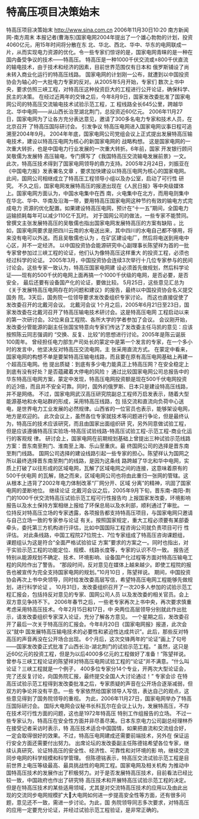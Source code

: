 # 特高压项目决策始末

特高压项目决策始末
http://www.sina.com.cn 2006年11月30日10:20 南方新闻网-南方周末
本报记者(曹海东)国家电网2004年提出了一个雄心勃勃的计划，投资4060亿元，用15年时间将分散在东 北、华北、西北、华中、华东的电网联成一片，从而实现电力资源的优化。令一些专家们惊讶的是，国家电网青睐的是一种在 国内备受争议的技术——特高压。
特高压是一种1000千伏交流或±800千伏直流的输电技术，由于技术和经济的因素，目前世界范围仅有日本和 俄罗斯铺设了尚未转入商业化运行的特高压线路。
国家电网的计划刚一公布，就遭到以中国投资协会为轴心的一大批电力专家的反对。从2005年5月开始，专家们 数次上书中央，要求仿照三峡工程，对特高压这种投资巨大的工程进行公开论证，确保科学、民主的决策。
在经过近两年的交锋之后，今年8月9日，国家发改委批准了国家电网公司的特高压交流输电技术试验示范工程，工 程线路全长645公里，跨越华北、华中电网——从山西长治至湖北荆门，总投资近60亿元。
2006年11月27日，国家电网为了让各方充分表达意见，邀请了300多名电力专家和技术人员，在北京召开 了特高压国际研讨会。
引发争议
特高压电网进入国家电网议事日程可追溯至2004年9月。
2004年年底，国家电网公司党组会议上正式提出发展特高压输电技术，建设以特高压电网为核心的新国家电网的 战略构想。
这是国家电网的一次重大转折，也是中国电力行业发展的一次重大转折。6年前，国家
开发银行顾问吴敬儒为发展特 高压输电，专门撰写了《我国特高压交流输电发展前景》一文。
此次，特高压技术得到了国家电网领导的鼎力支持。2005年2月24日，刘振亚在《中国电力报》发表署名文章 ，要求加快建设以特高压电网为核心的国家电网。此间，国网公司相继成立了特高压工程领导小组以及办公室，启动了可行性 研究。
不久之后，国家电网发展特高压的报道出现在《人民日报》等中央级媒体上。国家电网方面认为，中国水电集中在西 南，火电集中在北方，而用电则集中在华北、华中、华南及沿海一带，要用特高压国家电网这种节约有效的输电方式完成电力 资源的优化配置。如果建设特高压电网，预计在“十一五”期间，全国电力运输损耗每年可以减少110亿千瓦时。
对于国网公司的做法，一些专家不能赞同。曾撰文主张发展特高压的吴敬儒也指出国家电网发展特高压的方案有缺陷 。比如，国家电网要求是把四川云南的水电送出来，其中四川的水电自己都不够用，将来没有电可以外送。而且吴敬儒也认为 ，在矿区建设电厂，然后将电送到用电中心区，并不一定经济。
以中国投资协会能源研究中心副理事长陈望祥为首的一批专家曾参加过三峡工程的论证，他们认为像特高压这样重大 的投资工程，必须也经过科学的论证。
2005年3月，中国投资协会连续3次举行十几位专家参与的民间讨论会。这些专家一致认为，特高压国家电网建 设必须首先做规划，然后科学论证——现有的500千伏的电网上面再搞一个1000千伏级的电网，是否必要，是否安全， 最后还要有设备国产化的论证，要做比较。
5月25日，这些意见汇总为《关于发展特高压电网存在的问题和建议》的报告，最终以中国投资协会名义提交国务 院。3天后，国务院一位领导要求发改委组织专家讨论。
而这也直接促使了发改委召开的北戴河会议。
北戴河会议
1个月之后，2005年6月21日至23日，国家发改委在北戴河召开了特高压输电技术研讨会。这是特高压电网 工程启动以来的第一次研讨会。32位来自工程院、各所大学的学者参加了会议。
会议刚开始，发改委分管能源的副主任张国宝特意向专家们传达了发改委主任马凯的意见：应该按照陈云同志强调的 “交换、反复、比较”的思想进行讨论。2005年是陈云诞辰100周年。
曾经担任电力部生产司处长的蒙定中是第一个发言的专家，在一个多小时的发言中，他坚决反对特高压交流电网，主 张采用直流方式。
在蒙定中看来，国家电网的构想不单是要架特高压输电线路，而且要在原有高压电网基础上再建一个超高压电网。他 提出质疑：到底有多少电力能真正上特高压网？在安全稳定上到底有没有好处？是否蕴藏着大停电的风险﹖
通过比较国家电网公司总报告中的华东特高压电网方案，蒙定中发现，特高压电网投资额是现在500千伏电网投资 的近3倍，而且并不安全可靠。同时，国外的俄罗斯、日本只是建设特高压线路，并不是网络。
不过，国家电网武汉高压研究院副总工程师万启发表示，随着大型能源基地和水电站群的形成，采用特高压线路，包 括交流和直流向负荷中心送电，是世界电力工业发展的必然规律。山西省的一位官员也表示，能够架设电网，地方是欢迎的。
此次会议上，虽然各位专家就技术等问题进行争论，但是最终认为，特高压的技术应该研究，而且由国家出面组织研 究，另外同意做试验工程，但是应该遵循特高压实验场-特高压试验线路-特高压试验工程-示范工程-商业化运行的客观规 律。
研讨会上，国家电网在前期规划基础上曾提出三种试验示范线路方案：晋东南至荆门、淮南至上海、乐山至重庆。最 终国网公司的选择是晋东南至荆门线路。
国网公司选择的建设线路引起一些专家的担心。陈望祥认为国网之所以最终选择晋东南至荆门的线路，是因为这条线 路跨越了华北和华中电网，实质上打破了以往形成的区域电网，瓦解了区域电网之间的连接，这意味着原有的500千伏电网 的瓦解，随之而来，区域电网公司也将由此重归一张网的管辖。这从根本上违背了2002年电力体制改革“厂网分开、区域 分离”的精神，巩固了国家电网的垄断地位。
继续论证
北戴河会议之后，2005年9月下旬，晋东南-南阳-荆门的1000千伏交流特高压试验示范工程可行性报告均 上报国家发改委，环境影响报告以及水土保持方案相继上报给了环保总局以及水利部，顺利通过了审批。
一位持反对特高压立场的专家透露，各项报告都支持特高压项目，与国家电网只邀请与自己立场一致的专家参与论证 有关。按照国家规定，重大工程必须要有某部委牵头，委托第三方机构进行评估，比如中国国际工程咨询公司就负责项目可行 性评估。
对此条线路，中国工程院27位院士、7位专家组成了特高压咨询课题组，课题组认为这是符合“全面严格试验验证 方案”要求的方案之一。同时也指出，对于实验示范工程的功能定位、规模、线路长度等，专家的认识不尽一致。
报告还特别从能源规划不确定、技术、环境影响、设备国产化过程等方面对特高压输电工程的风险作出了警告。
“那段时间，反对意见在媒体上越来越少。即使工程院的报告也被宣传为完全支持国家电网的规划。”10月10日 ，陈望祥说。
期间，中国投资协会再次上书中央领导，同时给发改委高层写信，希望特高压电网工程能够先做规划，进行科学论证 。
10月31日，发改委组织召开了一次20多人参加的试验示范工程汇报会，包括持反对意见的专家、国网公司人员 以及发改委的相关官员。会上双方意见争持不下。
2006年春节之后，一些老专家再次上书中央，再次要求慎重考虑采用特高压技术。今年2月15日和17日，中 央两位高层领导分别就此作出批示，请发改委组织专家深入论证，充分了解各方意见。
一个星期之后，发改委召开了最后一次关于特高压的汇报会。今年8月20日《国家电网报》报道，此次会议“就中 国发展特高压输电技术的必要性和紧迫性达成共识”。此后，那些反对特高压的声音再没在公开场合出现。
6个月后，这次交锋两年的“论证”画上了句号——国家发改委正式批准了山西长治-湖北荆门的试验示范工程。“ 虽然，这只是近60亿元的投资工程，但是为以后4000多亿元的工程做好了准备！”陈望祥说。
曾参与三峡工程论证的陈望祥对特高压电网试验工程的“论证”并不满意。“什么叫论证？三峡工程就是一个例子， 400多位专家分14个专业，开两次大型论证会，完了还反复讨论，向国务院汇报，最终提交全国人大讨论通过！”
专家会诊
在特高压试验示范工程得到发改委批准之后，专家质疑的声音在公开场合逐渐减弱，但双方的争论并没有平息。一些 专家依然给国家领导人写信，表达自己的观点，这些意见得到了国务院领导的重视。
为此，2006年11月27日，国家电网举办了特高压国际研讨会。
国际大电网会议秘书长科瓦尔在会议上认为，发展特高压，不存在技术可行性方面的问题，这也是1972年特高压 特别工作组报告的立场。
不过一些专家认为，特高压在安全性方面并非尽善尽美。日本东京电力公司副总经理林乔在接受记者采访时表示，特 高压技术适合中国国情，如果把直流和交流组合好，一定会取得很好的效果。不过，特高压电网建成还需要前端技术，另外在 保证运行安全方面还需要付出努力。
出席论坛的发改委副主任陈德铭希望各位专家，继续认真研究、论证特高压的安全性、经济性、可靠性和对环境的影 响，继续交流同步电网的科学规模和科学管理。
但陈德铭表示，特高压交流试验示范工程是目前世界上电压等级最高、最具挑战性的电网工程。国家电网及相关机构 为推动中国特高压技术的发展作出了积极努力。对于是否发展特高压技术，目前看法已经比较一致，中国政府也作出了研究特 高压技术和开展特高压试验示范工程的决定。但是在特高压技术的某些适用领域，尤其是对交流特高压技术的应用以及由此出 现的交流同步电网规模扩大大电网如何进一步提高安全性等方面，还有很多问题，意见还不一致，需进一步讨论。为此，国 务院领导同志多次要求，对特高压的应用一定要充分论证，并经过试验示范工程验证，是非常正确的。


